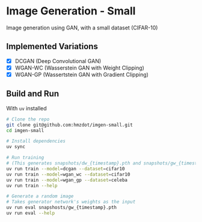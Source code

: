 # Image Generation - Small

Image generation using GAN, with a small dataset (CIFAR-10)

## Implemented Variations

- [X] DCGAN (Deep Convolutional GAN)
- [X] WGAN-WC (Wasserstein GAN with Weight Clipping)
- [X] WGAN-GP (Wassertstein GAN with Gradient Clipping)

## Build and Run

With `uv` installed

```bash
# Clone the repo
git clone git@github.com:hmzdot/imgen-small.git
cd imgen-small

# Install dependencies
uv sync

# Run training
# (This generates snapshots/dw_{timestamp}.pth and snapshots/gw_{timestamp}.pth)
uv run train --model=dcgan --dataset=cifar10
uv run train --model=wgan_wc --dataset=cifar10
uv run train --model=wgan_gp --dataset=celeba
uv run train --help

# Generate a random image
# Takes generator network's weights as the input
uv run eval snapshosts/gw_{timestamp}.pth
uv run eval --help
```
